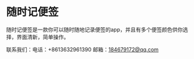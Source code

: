 # 随时记便签
随时记便签是一款你可以随时随地记录便签的app，并且有多个便签颜色供你选择，界面清新，简单操作。

联系我们：电话：+8613632961390  邮箱：184679172@qq.com
